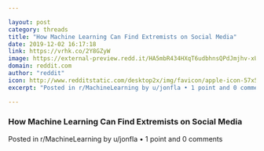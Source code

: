 ```yaml
---

layout: post
category: threads
title: "How Machine Learning Can Find Extremists on Social Media"
date: 2019-12-02 16:17:18
link: https://vrhk.co/2Y8GZyW
image: https://external-preview.redd.it/HA5mbR434HXqT6udbhnsQPdJmjhv-xUb43DThz68Qqs.jpg?width=1200&height=600&auto=webp&s=917ff97ff621a1f11c28ea0dca44729bbcc76508
domain: reddit.com
author: "reddit"
icon: http://www.redditstatic.com/desktop2x/img/favicon/apple-icon-57x57.png
excerpt: "Posted in r/MachineLearning by u/jonfla • 1 point and 0 comments"

---
```


### How Machine Learning Can Find Extremists on Social Media

Posted in r/MachineLearning by u/jonfla • 1 point and 0 comments